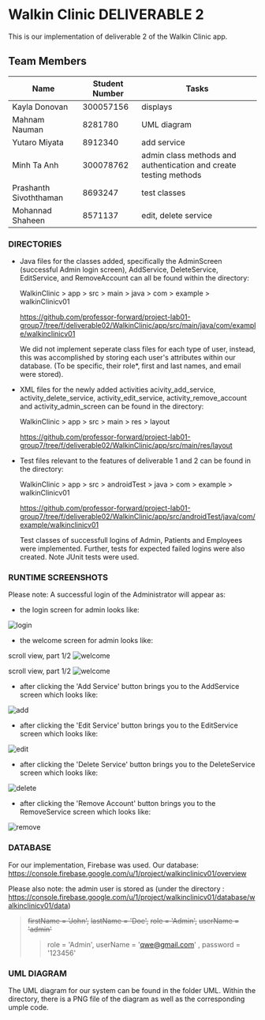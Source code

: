 # Walkin Clinic DELIVERABLE 2

This is our implementation of deliverable 2 of the Walkin Clinic app.

## Team Members
| Name | Student Number | Tasks | 
| --- | --- | --- |
| Kayla Donovan | 300057156 | displays |
| Mahnam Nauman | 8281780 | UML diagram | 
| Yutaro Miyata | 8912340 | add service |
| Minh Ta Anh | 300078762 | admin class methods and authentication and create testing methods|
| Prashanth Sivoththaman | 8693247 | test classes |
| Mohannad Shaheen | 8571137 | edit, delete service |

### DIRECTORIES
- Java files for the classes added, specifically the AdminScreen (successful Admin login screen), AddService, DeleteService, EditService, and RemoveAccount
can all be found within the directory:
	
    WalkinClinic > app > src > main > java > com > example > walkinClinicv01

    https://github.com/professor-forward/project-lab01-group7/tree/f/deliverable02/WalkinClinic/app/src/main/java/com/example/walkinclinicv01

    We did not implement seperate class files for each type of user, instead, this was accomplished by storing each user's attributes 
    within our database.
    (To be specific, their role*, first and last names, and email were stored). 

- XML files for the newly added activities acivity_add_service, activity_delete_service, activity_edit_service, activity_remove_account and activity_admin_screen can be found in the directory:
	
    WalkinClinic > app > src > main > res > layout

    https://github.com/professor-forward/project-lab01-group7/tree/f/deliverable02/WalkinClinic/app/src/main/res/layout

- Test files relevant to the features of deliverable 1 and 2 can be found in the directory: 
	
    WalkinClinic > app > src > androidTest > java > com > example > walkinClinicv01

    https://github.com/professor-forward/project-lab01-group7/tree/f/deliverable02/WalkinClinic/app/src/androidTest/java/com/example/walkinclinicv01 

	Test classes of successfull logins of Admin, Patients and Employees were implemented. Further, tests for expected failed logins were also created. 
	Note JUnit tests were used. 

### RUNTIME SCREENSHOTS
Please note:
A successful login of the Administrator will appear as: 

- the login screen for admin looks like:

![login](https://github.com/professor-forward/project-lab01-group7/blob/f/deliverable02/screenshots/adminLogin.png)

- the welcome screen for admin looks like:

scroll view, part 1/2
![welcome](https://github.com/professor-forward/project-lab01-group7/blob/f/deliverable02/screenshots/scrollViewAdminScreen1.png)

scroll view, part 1/2
![welcome](https://github.com/professor-forward/project-lab01-group7/blob/f/deliverable02/screenshots/scrollViewAdminScreen2.png)

- after clicking the 'Add Service' button brings you to the AddService screen which looks like:

![add](https://github.com/professor-forward/project-lab01-group7/blob/f/deliverable02/screenshots/addServiceScreen.png)

- after clicking the 'Edit Service' button brings you to the EditService screen which looks like:

![edit](https://github.com/professor-forward/project-lab01-group7/blob/f/deliverable02/screenshots/editServiceScreen.png)

- after clicking the 'Delete Service' button brings you to the DeleteService screen which looks like:

![delete](https://github.com/professor-forward/project-lab01-group7/blob/f/deliverable02/screenshots/deleteServiceScreen.png)

- after clicking the 'Remove Account' button brings you to the RemoveService screen which looks like:

![remove](https://github.com/professor-forward/project-lab01-group7/blob/f/deliverable02/screenshots/removeUserScreen.png)


### DATABASE
For our implementation, Firebase was used.
Our database: https://console.firebase.google.com/u/1/project/walkinclinicv01/overview

Please also note: the admin user is stored as 
(under the directory : https://console.firebase.google.com/u/1/project/walkinclinicv01/database/walkinclinicv01/data)
> ~~firstName = 'John',~~
> ~~lastName = 'Doe',~~
> ~~role = 'Admin',~~
> ~~userName = 'admin'~~
>>role = 'Admin',
> userName = 'qwe@gmail.com' ,
> password = '123456'

### UML DIAGRAM
The UML diagram for our system can be found in the folder UML. Within the directory, there is a PNG file of the diagram as well as the corresponding umple code.
